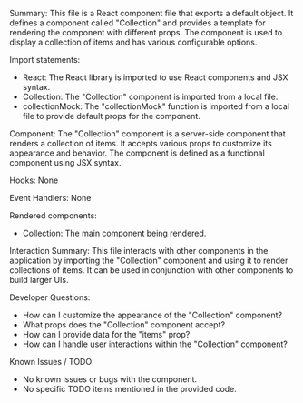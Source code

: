 Summary:
This file is a React component file that exports a default object. It defines a component called "Collection" and provides a template for rendering the component with different props. The component is used to display a collection of items and has various configurable options.

Import statements:
- React: The React library is imported to use React components and JSX syntax.
- Collection: The "Collection" component is imported from a local file.
- collectionMock: The "collectionMock" function is imported from a local file to provide default props for the component.

Component:
The "Collection" component is a server-side component that renders a collection of items. It accepts various props to customize its appearance and behavior. The component is defined as a functional component using JSX syntax.

Hooks:
None

Event Handlers:
None

Rendered components:
- Collection: The main component being rendered.

Interaction Summary:
This file interacts with other components in the application by importing the "Collection" component and using it to render collections of items. It can be used in conjunction with other components to build larger UIs.

Developer Questions:
- How can I customize the appearance of the "Collection" component?
- What props does the "Collection" component accept?
- How can I provide data for the "items" prop?
- How can I handle user interactions within the "Collection" component?

Known Issues / TODO:
- No known issues or bugs with the component.
- No specific TODO items mentioned in the provided code.